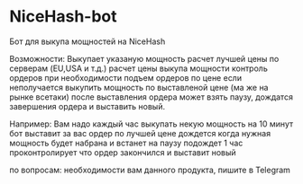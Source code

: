 # NiceHash-bot
Бот для выкупа мощностей на NiceHash

Возможности:
Выкупает указаную мощность
расчет лучшей цены по серверам (EU,USA и т.д.)
расчет цены выкупа мощности
контроль ордеров
при необходимости подъем ордеров по цене если неполучается выкупить мощность по выставленой цене (ма же на рынке всетаки)
после выставления ордера может взять паузу, дождатся завершения ордера и выставить новый.

Например:
Вам надо каждый час выкупать некую мощность на 10 минут
бот выставит за вас ордер по лучшей цене дождется когда нужная мощность будет набрана и встанет на паузу
подождет 1 час проконтролирует что ордер закончился и выставит новый

по вопросам: необходимости вам данного продукта, пишите в Telegram
